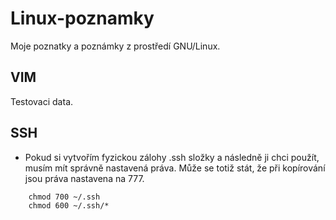 # Linux-poznamky
Moje poznatky a poznámky z prostředí GNU/Linux.

## VIM
Testovaci data.

## SSH

 * Pokud si vytvořím fyzickou zálohy .ssh složky a následně ji chci použít,
   musím mít správně nastavená práva. Může se totiž stát, že při kopírování
   jsou práva nastavena na 777.
```
    chmod 700 ~/.ssh
    chmod 600 ~/.ssh/*
```
